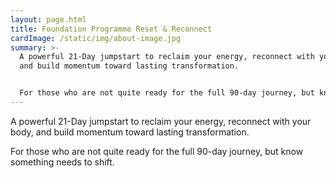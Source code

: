 ```yaml
---
layout: page.html
title: Foundation Programme Reset & Reconnect
cardImage: /static/img/about-image.jpg
summary: >-
  A powerful 21-Day jumpstart to reclaim your energy, reconnect with your body,
  and build momentum toward lasting transformation.


  For those who are not quite ready for the full 90-day journey, but know something needs to shift.
---
```

A powerful 21-Day jumpstart to reclaim your energy, reconnect with your body, and build momentum toward lasting transformation.

For those who are not quite ready for the full 90-day journey, but know something needs to shift.